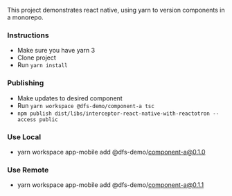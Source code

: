 This project demonstrates react native, using yarn to version components in a monorepo.


### Instructions

- Make sure you have yarn 3
- Clone project
- Run `yarn install`


### Publishing

- Make updates to desired component
- Run `yarn workspace @dfs-demo/component-a tsc`
- `npm publish dist/libs/interceptor-react-native-with-reactotron --access public`


### Use Local
- yarn workspace app-mobile add @dfs-demo/component-a@0.1.0

### Use Remote
- yarn workspace app-mobile add @dfs-demo/component-a@0.1.1
